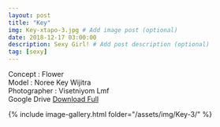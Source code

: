 ```yaml
---
layout: post
title: "Key"
img: Key-xtapo-3.jpg # Add image post (optional)
date: 2018-12-17 03:00:00
description: Sexy Girl! # Add post description (optional)
tag: [sexy]
---
```

Concept : Flower  
Model : Noree Key Wijitra  
Photographer : Visetniyom Lmf  
Google Drive [Download Full](http://gestyy.com/e0GHmU)    

{% include image-gallery.html folder="/assets/img/Key-3/" %}
